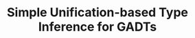---
title: Simple Unification-based Type Inference for GADTs
paper-url: http://research.microsoft.com/en-us/um/people/simonpj/papers/gadt/gadt-icfp.pdf
authors:
- Simon Peyton Jones
- Dimitrios Vytiniotis
- Stephanie Weirich
- Geoffrey Washburn
type: paper
tags:
- GADTs
- type inference
doHaskell-type: research paper
dohaskell-year: 2006
---